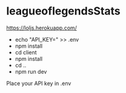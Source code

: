 # leagueoflegendsStats

https://loljs.herokuapp.com/

- echo "API_KEY=" >> .env
- npm install
- cd client
- npm install
- cd ..
- npm run dev

Place your API key in .env
